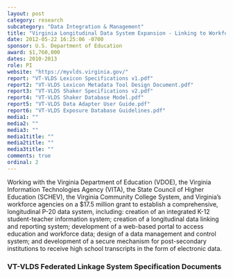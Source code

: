 ```yaml
---
layout: post
category: research
subcategory: "Data Integration & Management"
title: "Virginia Longitudinal Data System Expansion - Linking to Workforce and Postsecondary"
date: 2012-05-22 16:25:06 -0700
sponsor: U.S. Department of Education
award: $1,760,000
dates: 2010-2013
role: PI
website: "https://myvlds.virginia.gov/"
report: "VT-VLDS Lexicon Specifications v1.pdf"
report2: "VT-VLDS Lexicon Metadata Tool Design Document.pdf"
report3: "VT-VLDS Shaker Specifications v2.pdf"
report4: "VT-VLDS Shaker Database Model.pdf"
report5: "VT-VLDS Data Adapter User Guide.pdf"
report6: "VT-VLDS Exposure Database Guidelines.pdf"
media1: ""
media2: ""
media3: ""
media1title: ""
media2title: ""
media3title: ""
comments: true
ordinal: 2
---
```


Working with the Virginia Department of Education (VDOE), the Virginia Information Technologies Agency (VITA), the State Council of Higher Education (SCHEV), the Virginia Community College System, and Virginia’s workforce agencies on a $17.5 million grant to establish a comprehensive, longitudinal P-20 data system, including: creation of an integrated K-12 student-teacher information system; creation of a longitudinal data linking and reporting system; development of a web-based portal to access education and workforce data; design of a data management and control system; and development of a secure mechanism for post-secondary institutions to receive high school transcripts in the form of electronic data.

<h3>VT-VLDS Federated Linkage System Specification Documents</h3>
